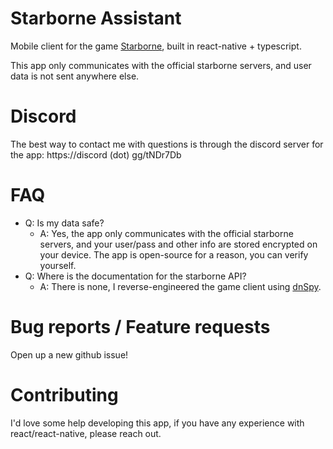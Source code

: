 # Starborne Assistant

Mobile client for the game [Starborne](https://starborne.com), built in react-native + typescript.

This app only communicates with the official starborne servers, and user data is not sent anywhere else. 

# Discord
The best way to contact me with questions is through the discord server for the app: https://discord (dot) gg/tNDr7Db

# FAQ
- Q: Is my data safe?
  - A: Yes, the app only communicates with the official starborne servers, and your user/pass and other info are stored encrypted on your device. The app is open-source for a reason, you can verify yourself.
- Q: Where is the documentation for the starborne API?
  - A: There is none, I reverse-engineered the game client using [dnSpy](https://github.com/0xd4d/dnSpy).
 
# Bug reports / Feature requests
Open up a new github issue!

# Contributing
I'd love some help developing this app, if you have any experience with react/react-native, please reach out.

